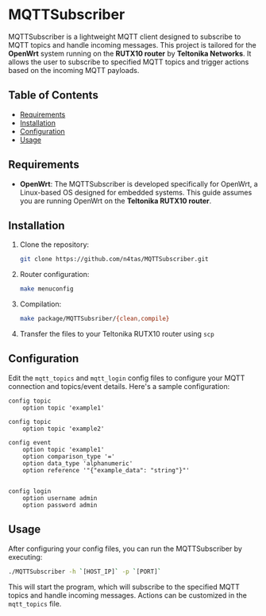 # MQTTSubscriber

MQTTSubscriber is a lightweight MQTT client designed to subscribe to MQTT topics and handle incoming messages. This project is tailored for the **OpenWrt** system running on the **RUTX10 router** by **Teltonika Networks**. It allows the user to subscribe to specified MQTT topics and trigger actions based on the incoming MQTT payloads.

## Table of Contents
- [Requirements](#requirements)
- [Installation](#installation)
- [Configuration](#configuration)
- [Usage](#usage)

## Requirements

- **OpenWrt**: The MQTTSubscriber is developed specifically for OpenWrt, a Linux-based OS designed for embedded systems. This guide assumes you are running OpenWrt on the **Teltonika RUTX10 router**.

## Installation

1. Clone the repository:
    ```bash
    git clone https://github.com/n4tas/MQTTSubscriber.git
    ```
   
2. Router configuration:
    ```bash
    make menuconfig
    ```

3. Compilation:
    ```bash
    make package/MQTTSubsriber/{clean,compile}
    ```

4. Transfer the files to your Teltonika RUTX10 router using `scp`
   
## Configuration

Edit the `mqtt_topics` and `mqtt_login` config files to configure your MQTT connection and topics/event details. Here's a sample configuration:

```config
config topic
    option topic 'example1'

config topic
    option topic 'example2'

config event
    option topic 'example1'
    option comparison_type '='
    option data_type 'alphanumeric'
    option reference '"{"example_data": "string"}"'
```

```config

config login 
    option username admin
    option password admin
```

## Usage

After configuring your config files, you can run the MQTTSubscriber by executing:

```bash
./MQTTSubscriber -h `[HOST_IP]` -p `[PORT]`
```

This will start the program, which will subscribe to the specified MQTT topics and handle incoming messages. Actions can be customized in the `mqtt_topics` file.
